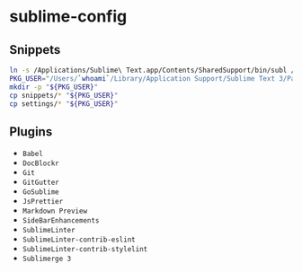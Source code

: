 # sublime-config

## Snippets

```bash
ln -s /Applications/Sublime\ Text.app/Contents/SharedSupport/bin/subl /usr/local/bin/subl
PKG_USER="/Users/`whoami`/Library/Application Support/Sublime Text 3/Packages/User/"
mkdir -p "${PKG_USER}"
cp snippets/* "${PKG_USER}"
cp settings/* "${PKG_USER}"
```

## Plugins

* `Babel`
* `DocBlockr`
* `Git`
* `GitGutter`
* `GoSublime`
* `JsPrettier`
* `Markdown Preview`
* `SideBarEnhancements`
* `SublimeLinter`
* `SublimeLinter-contrib-eslint`
* `SublimeLinter-contrib-stylelint`
* `Sublimerge 3`
